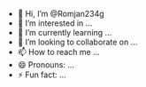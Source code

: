 - 👋 Hi, I’m @Romjan234g
- 👀 I’m interested in ...
- 🌱 I’m currently learning ...
- 💞️ I’m looking to collaborate on ...
- 📫 How to reach me ...
- 😄 Pronouns: ...
- ⚡ Fun fact: ...

<!---
Romjan234g/Romjan234g is a ✨ special ✨ repository because its `README.md` (this file) appears on your GitHub profile.
You can click the Preview link to take a look at your changes.
--->
